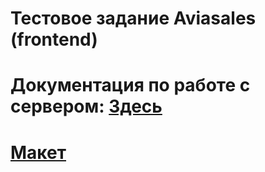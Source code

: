 # Тестовое задание Aviasales (frontend)

# Документация по работе с сервером: [Здесь](https://github.com/KosyanMedia/test-tasks/blob/master/aviasales_frontend/server.md)

# [Макет](https://www.figma.com/file/4fQe1lEbo4DARjvNtaU0uJ/Aviasales-test-task)
